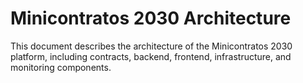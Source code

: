 # Minicontratos 2030 Architecture

This document describes the architecture of the Minicontratos 2030 platform, including contracts, backend, frontend, infrastructure, and monitoring components.
